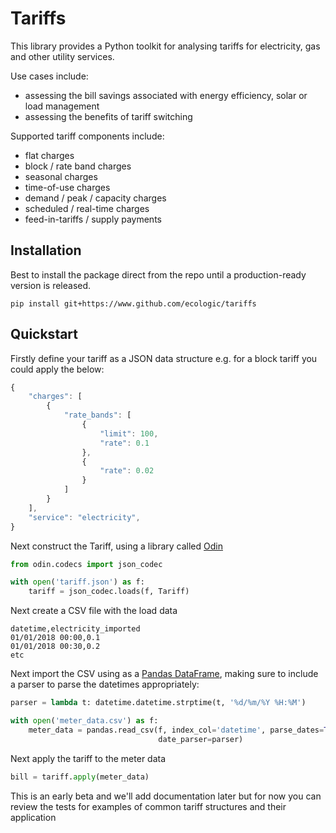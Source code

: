 Tariffs
=======

This library provides a Python toolkit for analysing tariffs for electricity, gas and other utility services.

Use cases include:
- assessing the bill savings associated with energy efficiency, solar or load management
- assessing the benefits of tariff switching

Supported tariff components include:
- flat charges
- block / rate band charges
- seasonal charges
- time-of-use charges
- demand / peak / capacity charges
- scheduled / real-time charges
- feed-in-tariffs / supply payments

Installation
------------
Best to install the package direct from the repo until a production-ready version is released.

```
pip install git+https://www.github.com/ecologic/tariffs
```

Quickstart
----------
Firstly define your tariff as a JSON data structure e.g. for a block tariff you could apply the below:

```javascript
{
    "charges": [
        {
            "rate_bands": [
                {
                    "limit": 100,
                    "rate": 0.1
                },
                {
                    "rate": 0.02
                }
            ]
        }
    ],
    "service": "electricity",
}
```

Next construct the Tariff, using a library called [Odin](https://www.github.com/python-odin/odin/)

```python
from odin.codecs import json_codec

with open('tariff.json') as f:
    tariff = json_codec.loads(f, Tariff)
```

Next create a CSV file with the load data

```
datetime,electricity_imported
01/01/2018 00:00,0.1
01/01/2018 00:30,0.2
etc
```

Next import the CSV using as a [Pandas DataFrame](http://pandas.pydata.org/), making sure to include a parser to parse the datetimes appropriately:

```python
parser = lambda t: datetime.datetime.strptime(t, '%d/%m/%Y %H:%M')

with open('meter_data.csv') as f:
    meter_data = pandas.read_csv(f, index_col='datetime', parse_dates=True, infer_datetime_format=True,
                                 date_parser=parser)
```

Next apply the tariff to the meter data

```python
bill = tariff.apply(meter_data)
```

This is an early beta and we'll add documentation later but for now you can review the tests for examples of common tariff structures and their application